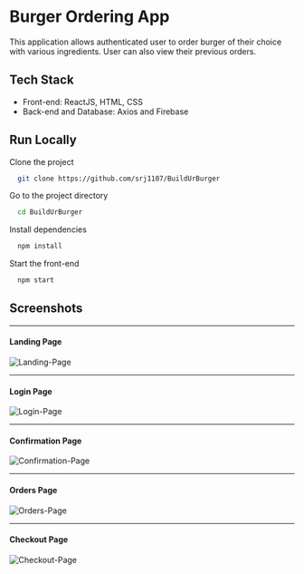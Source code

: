 # Burger Ordering App

This application allows authenticated user to order burger of their choice with various ingredients.
User can also view their previous orders.

## Tech Stack

- Front-end: ReactJS, HTML, CSS
- Back-end and Database: Axios and Firebase

## Run Locally

Clone the project

```bash
  git clone https://github.com/srj1107/BuildUrBurger
```

Go to the project directory

```bash
  cd BuildUrBurger
```

Install dependencies

```bash
  npm install
```

Start the front-end

```bash
  npm start
```

## Screenshots

---

#### Landing Page

![Landing-Page](images/landing-page.png)

---

#### Login Page

![Login-Page](images/login-page.png)

---

#### Confirmation Page

![Confirmation-Page](images/confirmation.png)

---

#### Orders Page

![Orders-Page](images/orders-page.png)

---

#### Checkout Page

![Checkout-Page](images/checkout-page.png)

